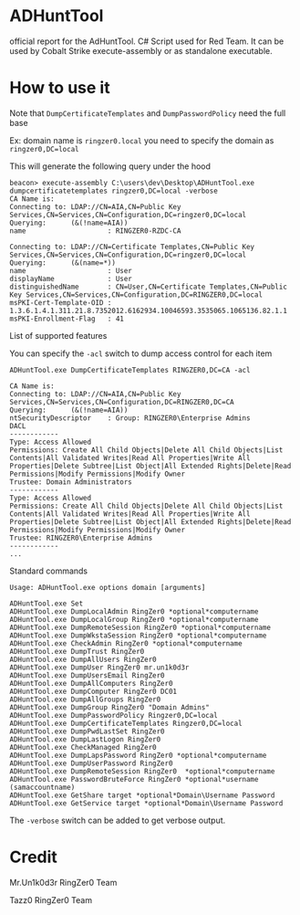 # ADHuntTool
official report for the AdHuntTool. C# Script used for Red Team. It can be used by Cobalt Strike execute-assembly or as standalone executable.

# How to use it

Note that `DumpCertificateTemplates` and `DumpPasswordPolicy` need the full base 

Ex: domain name is `ringzer0.local` you need to specify the domain as `ringzer0,DC=local`

This will generate the following query under the hood

```
beacon> execute-assembly C:\users\dev\Desktop\ADHuntTool.exe dumpcertificatetemplates ringzer0,DC=local -verbose
CA Name is:
Connecting to: LDAP://CN=AIA,CN=Public Key Services,CN=Services,CN=Configuration,DC=ringzer0,DC=local
Querying:      (&(!name=AIA))
name                    : RINGZER0-RZDC-CA

Connecting to: LDAP://CN=Certificate Templates,CN=Public Key Services,CN=Services,CN=Configuration,DC=ringzer0,DC=local
Querying:      (&(name=*))
name                    : User
displayName             : User
distinguishedName       : CN=User,CN=Certificate Templates,CN=Public Key Services,CN=Services,CN=Configuration,DC=RINGZER0,DC=local
msPKI-Cert-Template-OID : 1.3.6.1.4.1.311.21.8.7352012.6162934.10046593.3535065.1065136.82.1.1
msPKI-Enrollment-Flag   : 41
```

List of supported features

You can specify the `-acl` switch to dump access control for each item

```
ADHuntTool.exe DumpCertificateTemplates RINGZER0,DC=CA -acl

CA Name is:
Connecting to: LDAP://CN=AIA,CN=Public Key Services,CN=Services,CN=Configuration,DC=RINGZER0,DC=CA
Querying:      (&(!name=AIA))
ntSecurityDescriptor    : Group: RINGZER0\Enterprise Admins
DACL
------------
Type: Access Allowed
Permissions: Create All Child Objects|Delete All Child Objects|List Contents|All Validated Writes|Read All Properties|Write All Properties|Delete Subtree|List Object|All Extended Rights|Delete|Read Permissions|Modify Permissions|Modify Owner
Trustee: Domain Administrators
------------
Type: Access Allowed
Permissions: Create All Child Objects|Delete All Child Objects|List Contents|All Validated Writes|Read All Properties|Write All Properties|Delete Subtree|List Object|All Extended Rights|Delete|Read Permissions|Modify Permissions|Modify Owner
Trustee: RINGZER0\Enterprise Admins
------------
...
```

Standard commands

```
Usage: ADHuntTool.exe options domain [arguments]

ADHuntTool.exe Set
ADHuntTool.exe DumpLocalAdmin RingZer0 *optional*computername
ADHuntTool.exe DumpLocalGroup RingZer0 *optional*computername
ADHuntTool.exe DumpRemoteSession RingZer0 *optional*computername
ADHuntTool.exe DumpWkstaSession RingZer0 *optional*computername
ADHuntTool.exe CheckAdmin RingZer0 *optional*computername
ADHuntTool.exe DumpTrust RingZer0
ADHuntTool.exe DumpAllUsers RingZer0
ADHuntTool.exe DumpUser RingZer0 mr.un1k0d3r
ADHuntTool.exe DumpUsersEmail RingZer0
ADHuntTool.exe DumpAllComputers RingZer0 
ADHuntTool.exe DumpComputer RingZer0 DC01
ADHuntTool.exe DumpAllGroups RingZer0
ADHuntTool.exe DumpGroup RingZer0 "Domain Admins"
ADHuntTool.exe DumpPasswordPolicy Ringzer0,DC=local
ADHuntTool.exe DumpCertificateTemplates Ringzer0,DC=local
ADHuntTool.exe DumpPwdLastSet RingZer0
ADHuntTool.exe DumpLastLogon RingZer0
ADHuntTool.exe CheckManaged RingZer0
ADHuntTool.exe DumpLapsPassword RingZer0 *optional*computername  
ADHuntTool.exe DumpUserPassword RingZer0   
ADHuntTool.exe DumpRemoteSession RingZer0  *optional*computername  
ADHuntTool.exe PasswordBruteForce RingZer0 *optional*username (samaccountname) 
ADHuntTool.exe GetShare target *optional*Domain\Username Password
ADHuntTool.exe GetService target *optional*Domain\Username Password
```

The `-verbose` switch can be added to get verbose output.

# Credit 

Mr.Un1k0d3r RingZer0 Team

Tazz0 RingZer0 Team
